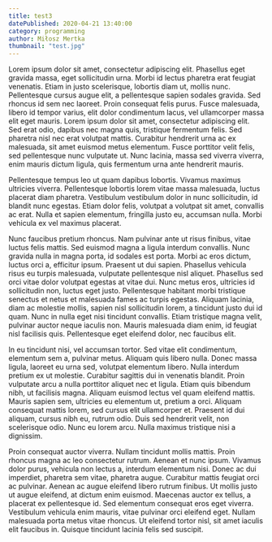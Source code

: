```yaml
---
title: test3
datePublished: 2020-04-21 13:40:00
category: programming
author: Miłosz Mertka
thumbnail: "test.jpg"
---
```


Lorem ipsum dolor sit amet, consectetur adipiscing elit. Phasellus eget gravida massa, eget sollicitudin urna. Morbi id lectus pharetra erat feugiat venenatis. Etiam in justo scelerisque, lobortis diam ut, mollis nunc. Pellentesque cursus augue elit, a pellentesque sapien sodales gravida. Sed rhoncus id sem nec laoreet. Proin consequat felis purus. Fusce malesuada, libero id tempor varius, elit dolor condimentum lacus, vel ullamcorper massa elit eget mauris. Lorem ipsum dolor sit amet, consectetur adipiscing elit. Sed erat odio, dapibus nec magna quis, tristique fermentum felis. Sed pharetra nisl nec erat volutpat mattis. Curabitur hendrerit urna ac ex malesuada, sit amet euismod metus elementum. Fusce porttitor velit felis, sed pellentesque nunc vulputate ut. Nunc lacinia, massa sed viverra viverra, enim mauris dictum ligula, quis fermentum urna ante hendrerit mauris.

<!--EndFragment-->

Pellentesque tempus leo ut quam dapibus lobortis. Vivamus maximus ultricies viverra. Pellentesque lobortis lorem vitae massa malesuada, luctus placerat diam pharetra. Vestibulum vestibulum dolor in nunc sollicitudin, id blandit nunc egestas. Etiam dolor felis, volutpat a volutpat sit amet, convallis ac erat. Nulla et sapien elementum, fringilla justo eu, accumsan nulla. Morbi vehicula ex vel maximus placerat.

Nunc faucibus pretium rhoncus. Nam pulvinar ante ut risus finibus, vitae luctus felis mattis. Sed euismod magna a ligula interdum convallis. Nunc gravida nulla in magna porta, id sodales est porta. Morbi ac eros dictum, luctus orci a, efficitur ipsum. Praesent ut dui sapien. Phasellus vehicula risus eu turpis malesuada, vulputate pellentesque nisl aliquet. Phasellus sed orci vitae dolor volutpat egestas at vitae dui. Nunc metus eros, ultricies id sollicitudin non, luctus eget justo. Pellentesque habitant morbi tristique senectus et netus et malesuada fames ac turpis egestas. Aliquam lacinia, diam ac molestie mollis, sapien nisl sollicitudin lorem, a tincidunt justo dui id quam. Nunc in nulla eget nisi tincidunt convallis. Etiam tristique magna velit, pulvinar auctor neque iaculis non. Mauris malesuada diam enim, id feugiat nisl facilisis quis. Pellentesque eget eleifend dolor, nec faucibus elit.

In eu tincidunt nisi, vel accumsan tortor. Sed vitae elit condimentum, elementum sem a, pulvinar metus. Aliquam quis libero nulla. Donec massa ligula, laoreet eu urna sed, volutpat elementum libero. Nulla interdum pretium ex ut molestie. Curabitur sagittis dui in venenatis blandit. Proin vulputate arcu a nulla porttitor aliquet nec et ligula. Etiam quis bibendum nibh, ut facilisis magna. Aliquam euismod lectus vel quam eleifend mattis. Mauris sapien sem, ultricies eu elementum ut, pretium a orci. Aliquam consequat mattis lorem, sed cursus elit ullamcorper et. Praesent id dui aliquam, cursus nibh eu, rutrum odio. Duis sed hendrerit velit, non scelerisque odio. Nunc eu lorem arcu. Nulla maximus tristique nisi a dignissim.

Proin consequat auctor viverra. Nullam tincidunt mollis mattis. Proin rhoncus magna ac leo consectetur rutrum. Aenean et nunc ipsum. Vivamus dolor purus, vehicula non lectus a, interdum elementum nisi. Donec ac dui imperdiet, pharetra sem vitae, pharetra augue. Curabitur mattis feugiat orci ac pulvinar. Aenean ac augue eleifend libero rutrum finibus. Ut mollis justo ut augue eleifend, at dictum enim euismod. Maecenas auctor ex tellus, a placerat ex pellentesque id. Sed elementum consequat eros eget viverra. Vestibulum vehicula enim mauris, vitae pulvinar orci eleifend eget. Nullam malesuada porta metus vitae rhoncus. Ut eleifend tortor nisl, sit amet iaculis elit faucibus in. Quisque tincidunt lacinia felis sed suscipit.
